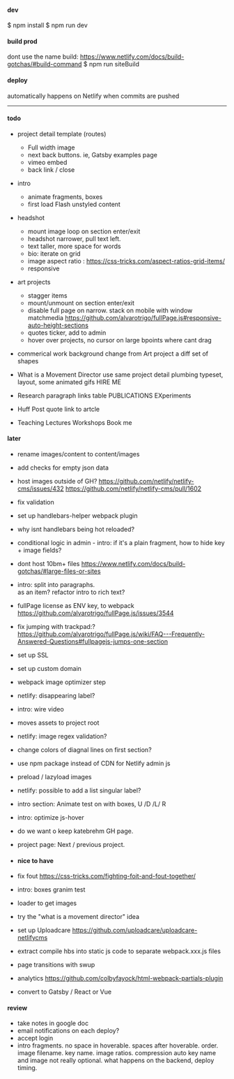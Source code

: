 #### dev
$ npm install
$ npm run dev

#### build prod

dont use the name build: https://www.netlify.com/docs/build-gotchas/#build-command
$ npm run siteBuild

#### deploy
automatically happens on Netlify when commits are pushed

---

#### todo


- project detail template (routes)
    - Full width image
    - next back buttons. ie, Gatsby examples page
    - vimeo embed
    - back link / close

- intro
    - animate fragments, boxes
    - first load Flash unstyled content

- headshot
    - mount image loop on section enter/exit
    - headshot narrower, pull text left.
    - text taller, more space for words
    - bio: iterate on grid
    - image aspect ratio : https://css-tricks.com/aspect-ratios-grid-items/
    - responsive

- art projects 
    - stagger items 
    - mount/unmount on section enter/exit
    - disable full page on narrow. stack on mobile with window matchmedia https://github.com/alvarotrigo/fullPage.js#responsive-auto-height-sections
    - quotes ticker, add to admin
    - hover over projects, no cursor on large bpoints where cant drag

- commerical work
     background change from Art project
     a diff set of shapes 

 - What is a Movement Director
    use same project detail plumbing
    typeset, layout, some animated gifs
    HIRE ME 

- Research
    paragraph
    links table
        PUBLICATIONS
        EXperiments

- Huff Post quote
    link to artcle

- Teaching
    Lectures
    Workshops
    Book me



#### later

- rename images/content to content/images 
- add checks for empty json data
- host images outside of GH? 
    https://github.com/netlify/netlify-cms/issues/432
    https://github.com/netlify/netlify-cms/pull/1602
- fix validation
- set up handlebars-helper webpack plugin
- why isnt handlebars being hot reloaded?
- conditional logic in admin - intro: if it's a plain fragment, how to hide key + image fields?
- dont host 10bm+ files https://www.netlify.com/docs/build-gotchas/#large-files-or-sites
- intro: split into paragraphs. <br> as an item? refactor intro to rich text?
- fullPage license as ENV key, to webpack https://github.com/alvarotrigo/fullPage.js/issues/3544
- fix jumping with trackpad:?  https://github.com/alvarotrigo/fullPage.js/wiki/FAQ---Frequently-Answered-Questions#fullpagejs-jumps-one-section
- set up SSL
- set up custom domain
- webpack image optimizer step
- netlify: disappearing label?
- intro: wire video
- moves assets to project root
- netlify: image regex validation?
- change colors of diagnal lines on first section?
- use npm package instead of CDN for Netlify admin js
- preload / lazyload images
- netlify: possible to add a list singular label?
- intro section: Animate test on with boxes, U /D /L/ R
- intro: optimize js-hover
- do we want o keep katebrehm GH page.
- project page:  Next / previous project.

- #### nice to have
- fix fout https://css-tricks.com/fighting-foit-and-fout-together/
- intro: boxes granim test
- loader to get images 
- try the "what is a movement director" idea
- set up Uploadcare https://github.com/uploadcare/uploadcare-netlifycms
- extract compile hbs into static js code to separate webpack.xxx.js files
- page transitions with swup
- analytics https://github.com/colbyfayock/html-webpack-partials-plugin
- convert to Gatsby / React or Vue

#### review
- take notes in google doc
- email notifications on each deploy?
- accept login
- intro fragments. 
    no space in hoverable. 
    spaces after hoverable. 
    order. 
    image filename. 
    key name. 
    image ratios. 
    compression auto
    key name and image not really optional.
    what happens on the backend, deploy timing.








